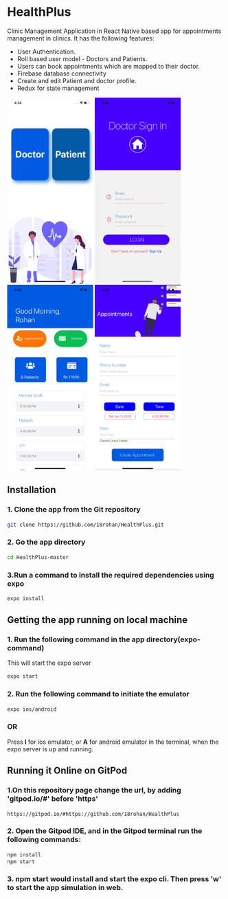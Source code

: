 # HealthPlus
Clinic Management Application in React Native based app for appointments management in clinics. It has the following features:
- User Authentication.
- Roll based user model - Doctors and Patients.
- Users can book appointments which are mapped to their doctor.
- Firebase database connectivity
- Create and edit Patient and doctor profile.
- Redux for state management


<img src="images/Simulator Screen Shot - iPhone 11 - 2020-06-13 at 16.34.55.png" width="200"> <img src="images/Simulator Screen Shot - iPhone 11 - 2020-06-13 at 16.35.03.png" width="200"> <img src="images/Simulator Screen Shot - iPhone 11 - 2020-06-13 at 16.35.26.png" width="200">  <img src="images/Simulator Screen Shot - iPhone 11 - 2020-06-13 at 16.35.42.png" width="200">  




## Installation
### 1. Clone the app from the Git repository
```bash
git clone https://github.com/18rohan/HealthPlus.git
```
### 2. Go the app directory
```bash
cd HealthPlus-master
```
### 3.Run a command to install the required dependencies using expo
```bash
expo install
```
## Getting the app running on local machine
### 1. Run the following command in the app directory(expo-command)
This will start the expo server
```bash
expo start
```
### 2. Run the following command to initiate the emulator
```bash
expo ios/android
```
### OR
Press **I** for ios emulator, or **A** for android emulator in the terminal, when the expo server is up and running.


## Running it Online on GitPod
### 1.On this repository page change the url, by adding 'gitpod.io/#' before 'https'
```
https://gitpod.io/#https://github.com/18rohan/HealthPlus
```
### 2. Open the Gitpod IDE, and in the Gitpod terminal run the following commands:
```
npm install
npm start
```
### 3. npm start would install and start the expo cli. Then press 'w' to start the app simulation in web.
